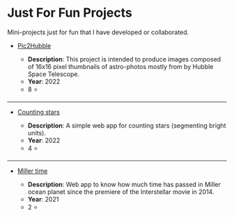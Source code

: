 # Just For Fun Projects
Mini-projects just for fun that I have developed or collaborated.

- [Pic2Hubble](https://github.com/Wolfteinter/Pic2Hubble)

    - **Description**: This project is intended to produce images composed of 16x16 pixel thumbnails of astro-photos mostly from by Hubble Space Telescope.
    - **Year**: 2022
    - 8 ⭐
-------
- [Counting stars](https://github.com/dbetm/counting-stars)
    
    - **Description**: A simple web app for counting stars (segmenting bright units).
    - **Year**: 2022
    - 4 ⭐  
-------
- [Miller time](https://github.com/dbetm/time-miller) 

    - **Description**: Web app to know how much time has passed in Miller ocean planet since the premiere of the Interstellar movie in 2014.
    - **Year**: 2021
    - 2 ⭐ 

